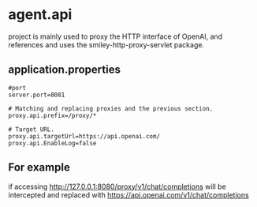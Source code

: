 # agent.api
project is mainly used to proxy the HTTP interface of OpenAI, and references and uses the smiley-http-proxy-servlet package.

## application.properties
``````
#port
server.port=8081

# Matching and replacing proxies and the previous section.
proxy.api.prefix=/proxy/*

# Target URL.
proxy.api.targetUrl=https://api.openai.com/
proxy.api.EnableLog=false
``````
## For example
if accessing http://127.0.0.1:8080/proxy/v1/chat/completions
will be intercepted and replaced with https://api.openai.com/v1/chat/completions
